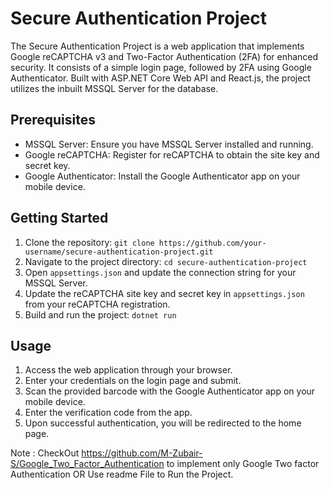# Secure Authentication Project

The Secure Authentication Project is a web application that implements Google reCAPTCHA v3 and Two-Factor Authentication (2FA) for enhanced security. It consists of a simple login page, followed by 2FA using Google Authenticator. Built with ASP.NET Core Web API and React.js, the project utilizes the inbuilt MSSQL Server for the database.

## Prerequisites

- MSSQL Server: Ensure you have MSSQL Server installed and running.
- Google reCAPTCHA: Register for reCAPTCHA to obtain the site key and secret key.
- Google Authenticator: Install the Google Authenticator app on your mobile device.

## Getting Started

1. Clone the repository: `git clone https://github.com/your-username/secure-authentication-project.git`
2. Navigate to the project directory: `cd secure-authentication-project`
3. Open `appsettings.json` and update the connection string for your MSSQL Server.
4. Update the reCAPTCHA site key and secret key in `appsettings.json` from your reCAPTCHA registration.
5. Build and run the project: `dotnet run`

## Usage

1. Access the web application through your browser.
2. Enter your credentials on the login page and submit.
3. Scan the provided barcode with the Google Authenticator app on your mobile device.
4. Enter the verification code from the app.
5. Upon successful authentication, you will be redirected to the home page.

Note : CheckOut https://github.com/M-Zubair-S/Google_Two_Factor_Authentication to implement only Google Two factor Authentication OR Use readme File to Run the Project.
